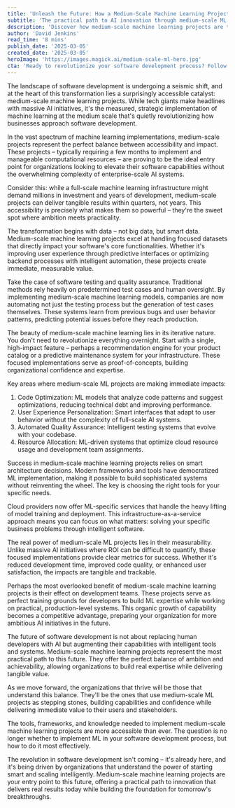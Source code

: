 ```yaml
---
title: 'Unleash the Future: How a Medium-Scale Machine Learning Project Can Revolutionize Your Software'
subtitle: 'The practical path to AI innovation through medium-scale ML projects'
description: 'Discover how medium-scale machine learning projects are transforming software development, offering a practical path to AI innovation without the complexity of enterprise-scale systems. Learn why these targeted implementations are the sweet spot for organizations looking to elevate their software capabilities while building real expertise.'
author: 'David Jenkins'
read_time: '8 mins'
publish_date: '2025-03-05'
created_date: '2025-03-05'
heroImage: 'https://images.magick.ai/medium-scale-ml-hero.jpg'
cta: 'Ready to revolutionize your software development process? Follow us on LinkedIn for more insights on implementing machine learning solutions that drive real business value. Join our community of innovators who are reshaping the future of software development!'
---
```


The landscape of software development is undergoing a seismic shift, and at the heart of this transformation lies a surprisingly accessible catalyst: medium-scale machine learning projects. While tech giants make headlines with massive AI initiatives, it's the measured, strategic implementation of machine learning at the medium scale that's quietly revolutionizing how businesses approach software development.

In the vast spectrum of machine learning implementations, medium-scale projects represent the perfect balance between accessibility and impact. These projects – typically requiring a few months to implement and manageable computational resources – are proving to be the ideal entry point for organizations looking to elevate their software capabilities without the overwhelming complexity of enterprise-scale AI systems.

Consider this: while a full-scale machine learning infrastructure might demand millions in investment and years of development, medium-scale projects can deliver tangible results within quarters, not years. This accessibility is precisely what makes them so powerful – they're the sweet spot where ambition meets practicality.

The transformation begins with data – not big data, but smart data. Medium-scale machine learning projects excel at handling focused datasets that directly impact your software's core functionalities. Whether it's improving user experience through predictive interfaces or optimizing backend processes with intelligent automation, these projects create immediate, measurable value.

Take the case of software testing and quality assurance. Traditional methods rely heavily on predetermined test cases and human oversight. By implementing medium-scale machine learning models, companies are now automating not just the testing process but the generation of test cases themselves. These systems learn from previous bugs and user behavior patterns, predicting potential issues before they reach production.

The beauty of medium-scale machine learning lies in its iterative nature. You don't need to revolutionize everything overnight. Start with a single, high-impact feature – perhaps a recommendation engine for your product catalog or a predictive maintenance system for your infrastructure. These focused implementations serve as proof-of-concepts, building organizational confidence and expertise.

Key areas where medium-scale ML projects are making immediate impacts:

1. Code Optimization: ML models that analyze code patterns and suggest optimizations, reducing technical debt and improving performance.
2. User Experience Personalization: Smart interfaces that adapt to user behavior without the complexity of full-scale AI systems.
3. Automated Quality Assurance: Intelligent testing systems that evolve with your codebase.
4. Resource Allocation: ML-driven systems that optimize cloud resource usage and development team assignments.

Success in medium-scale machine learning projects relies on smart architecture decisions. Modern frameworks and tools have democratized ML implementation, making it possible to build sophisticated systems without reinventing the wheel. The key is choosing the right tools for your specific needs.

Cloud providers now offer ML-specific services that handle the heavy lifting of model training and deployment. This infrastructure-as-a-service approach means you can focus on what matters: solving your specific business problems through intelligent software.

The real power of medium-scale ML projects lies in their measurability. Unlike massive AI initiatives where ROI can be difficult to quantify, these focused implementations provide clear metrics for success. Whether it's reduced development time, improved code quality, or enhanced user satisfaction, the impacts are tangible and trackable.

Perhaps the most overlooked benefit of medium-scale machine learning projects is their effect on development teams. These projects serve as perfect training grounds for developers to build ML expertise while working on practical, production-level systems. This organic growth of capability becomes a competitive advantage, preparing your organization for more ambitious AI initiatives in the future.

The future of software development is not about replacing human developers with AI but augmenting their capabilities with intelligent tools and systems. Medium-scale machine learning projects represent the most practical path to this future. They offer the perfect balance of ambition and achievability, allowing organizations to build real expertise while delivering tangible value.

As we move forward, the organizations that thrive will be those that understand this balance. They'll be the ones that use medium-scale ML projects as stepping stones, building capabilities and confidence while delivering immediate value to their users and stakeholders.

The tools, frameworks, and knowledge needed to implement medium-scale machine learning projects are more accessible than ever. The question is no longer whether to implement ML in your software development process, but how to do it most effectively.

The revolution in software development isn't coming – it's already here, and it's being driven by organizations that understand the power of starting smart and scaling intelligently. Medium-scale machine learning projects are your entry point to this future, offering a practical path to innovation that delivers real results today while building the foundation for tomorrow's breakthroughs.